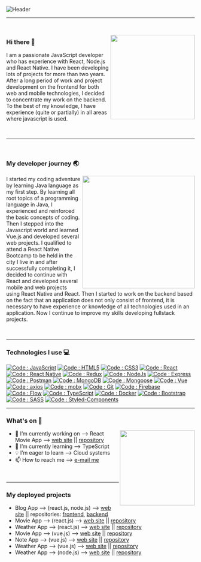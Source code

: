 ![Header](https://github.com/shoki61/shoki61/blob/main/developer.png "Header")

---

<br>
<p>
  <a><img width="225" align='right' src="https://github.com/shoki61/shoki61/blob/main/computer.jpg"></a>
</p>

### Hi there 👋

<p>
  I am a passionate JavaScript developer who has experience with React, Node.js and React Native. I have been developing lots of projects for more than two years. After     a long period of work and project development on the frontend for both web and mobile technologies, I decided to concentrate my work on the backend. To the best of my knowledge, I have experience (quite or partially) in all areas where javascript is used.
</p>
<br>

---

<br>

### My developer journey :earth_asia:
<p>
  <a><img width="300" align='right' src="https://github.com/shoki61/shoki61/blob/main/roadmap.PNG"></a>
</p>

I started my coding adventure by learning Java language as my first step. By learning all root topics of a programming language in Java, I experienced and reinforced the basic concepts of coding. Then I stepped into the Javascript world and learned Vue.js and developed several web projects. I qualified to attend a React Native Bootcamp to be held in the city I live in and after successfully completing it, I decided to continue with React and developed several mobile and web projects using React Native and React. Then I started to work on the backend based on the fact that an application does not only consist of frontend, it is necessary to have experience or knowledge of all technologies used in an application. Now I continue to improve my skills developing fullstack projects.

<br>

---

### Technologies I use 💻

[![Code : JavaScript](https://img.shields.io/badge/JavaScript-yellow?style=flat-square&logo=javascript&logoColor=white&style=flat-square)](https://developer.mozilla.org/tr/docs/Web/JavaScript)
[![Code : HTML5](https://img.shields.io/badge/HTML5-chocolate?style=flat-square&logo=html5&logoColor=white&style=flat-square)](https://developer.mozilla.org/tr/docs/Web/HTML)
[![Code : CSS3](https://img.shields.io/badge/CSS3-blue?style=flat-square&logo=css3&logoColor=white&style=flat-square)](https://developer.mozilla.org/tr/docs/Web/CSS)
[![Code : React](https://img.shields.io/badge/React-deepskyblue?style=flat-square&logo=react&logoColor=white&style=flat-square)](https://reactjs.org/)
[![Code : React Native](https://img.shields.io/badge/React_Native-deepskyblue?style=flat-square&logo=react&logoColor=white&style=flat-square)](https://reactnative.dev/)
[![Code : Redux](https://img.shields.io/badge/Redux-blueviolet?style=flat-square&logo=redux&logoColor=white&style=flat-square)](https://redux.js.org/)
[![Code : NodeJs](https://img.shields.io/badge/Node.js-forestgreen?style=flat-square&logo=node.js&logoColor=white&style=flat-square)](https://nodejs.org/en/)
[![Code : Express](https://img.shields.io/badge/Express-mintcream?style=flat-square&logo=express&logoColor=black&style=flat-square)](https://expressjs.com/)
[![Code : Postman](https://img.shields.io/badge/Postman-tomato?style=flat-square&logo=postman&logoColor=white&style=flat-square)](https://www.postman.com/)
[![Code : MongoDB](https://img.shields.io/badge/MongoDB-limegreen?style=flat-square&logo=mongodb&logoColor=white&style=flat-square)](https://www.mongodb.com/)
[![Code : Mongoose](https://img.shields.io/badge/Mongoose-darkred?style=flat-square&logo=mongoose&logoColor=white&style=flat-square)](https://mongoosejs.com/)
[![Code : Vue](https://img.shields.io/badge/Vue-mediumspringgreen?style=flat-square&logo=vue.js&logoColor=white&style=flat-square)](https://vuejs.org/)
[![Code : axios](https://img.shields.io/badge/Axios-blue?style=flat-square&logo=axios&logoColor=white&style=flat-square)](https://github.com/axios/axios)
[![Code : mobx](https://img.shields.io/badge/Mobx-darkorange?style=flat-square&logo=mobx&logoColor=white&style=flat-square)](https://mobx.js.org/README.html)
[![Code : Git](https://img.shields.io/badge/Git-orangered?style=flat-square&logo=git&logoColor=white&style=flat-square)](https://git-scm.com/)
[![Code : Firebase](https://img.shields.io/badge/Firebase-gold?style=flat-square&logo=firebase&logoColor=white&style=flat-square)](https://firebase.google.com/)
[![Code : Flow](https://img.shields.io/badge/Flow-darkorange?style=flat-square&logo=flow.js&logoColor=white&style=flat-square)](https://flow.org/)
[![Code : TypeScript](https://img.shields.io/badge/TypeScript-royalblue?style=flat-square&logo=typescript&logoColor=white&style=flat-square)](https://www.typescriptlang.org/)
[![Code : Docker](https://img.shields.io/badge/Docker-dodgerblue?style=flat-square&logo=docker&logoColor=white&style=flat-square)](https://www.docker.com/)
[![Code : Bootstrap](https://img.shields.io/badge/Bootstrap-darkorchid?style=flat-square&logo=bootstrap&logoColor=white&style=flat-square)](https://getbootstrap.com/)
[![Code : SASS](https://img.shields.io/badge/SASS-hotpink?style=flat-square&logo=sass&logoColor=white&style=flat-square)](https://sass-lang.com)
[![Code : Styled-Components](https://img.shields.io/badge/Styled_Components-dimgrey?style=flat-square&logo=styled-components&logoColor=white&style=flat-square)](https://styled-components.com)

---

### What's on :loudspeaker:

<p>
  <a><img width="200" align='right' src="https://github.com/shoki61/shoki61/blob/main/code.jpg"></a>
</p>


- 🔭 I’m currently working on -->  React Movie App -->  [web site](https://shokidev-movie-app.web.app) || [repository](https://github.com/shoki61/react-movie-app)
- 🌱 I’m currently learning -->   TypeScript
- 💡 I’m eager to learn -->  Cloud systems
- :mailbox: How to reach me --> <a href="mailto:sohrat6128@gmail.com">e-mail me</a>

<br>

---

### My deployed projects

- Blog App -->  (react.js, node.js) --> [web site](https://shokidev-myblog.web.app) || repositories: [frontend](https://github.com/shoki61/note-app-frontend), [backend](https://github.com/shoki61/note-app-backend)
- Movie App --> (react.js) --> [web site](https://shokidev-movie-app.web.app) || [repository](https://github.com/shoki61/react-movie-app)
- Weather App --> (react.js) --> [web site](https://shokidev-weather-app.web.app) || [repository](https://github.com/shoki61/react-weather-app)
- Movie App --> (vue.js) --> [web site](https://shokidev-movie.web.app) || [repository](https://github.com/shoki61/shokidev-movie)
- Note App --> (vue.js) --> [web site](https://shokidev-notepad.web.app) || [repository](https://github.com/shoki61/shokidev-notepad)
- Weather App --> (vue.js) --> [web site](https://shokidev-weather.web.app) || [repository](https://github.com/shoki61/shokidev-weather)
- Weather App --> (node.js) --> [web site](https://shoki-node-weather.herokuapp.com) || [repository](https://github.com/shoki61/node.js-weather)






